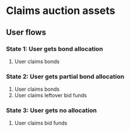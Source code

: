 # Claims auction assets

## User flows

### State 1: User gets bond allocation

1. User claims bonds

### State 2: User gets partial bond allocation

1. User claims bonds
1. User claims leftover bid funds

### State 3: User gets no allocation

1. User claims bid funds
